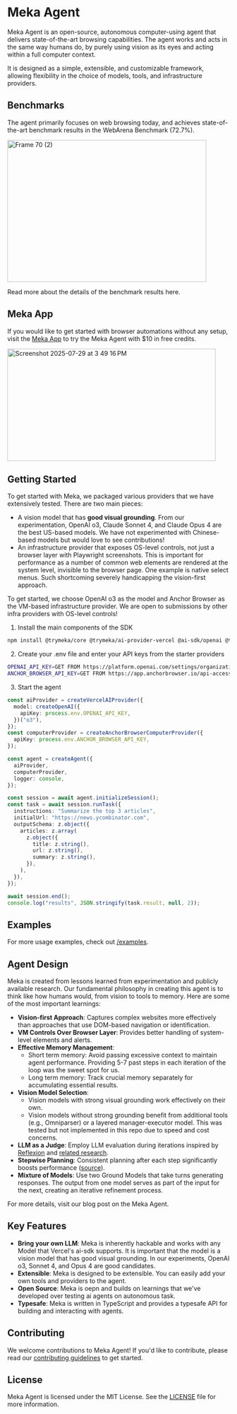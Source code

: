 # Meka Agent

Meka Agent is an open-source, autonomous computer-using agent that delivers state-of-the-art browsing capabilities. The agent works and acts in the same way humans do, by purely using vision as its eyes and acting within a full computer context.

It is designed as a simple, extensible, and customizable framework, allowing flexibility in the choice of models, tools, and infrastructure providers.

## Benchmarks

The agent primarily focuses on web browsing today, and achieves state-of-the-art benchmark results in the WebArena Benchmark (72.7%).

<img width="451" height="321" alt="Frame 70 (2)" src="https://github.com/user-attachments/assets/45ba645c-7bb3-458d-af8a-9cb6cf689510" />

Read more about the details of the benchmark results here.

## Meka App

If you would like to get started with browser automations without any setup, visit the [Meka App](https://withmeka.com) to try the Meka Agent with $10 in free credits.

<img width="472" height="254" alt="Screenshot 2025-07-29 at 3 49 16 PM" src="https://github.com/user-attachments/assets/5b17909c-4606-4b2a-8326-b0ae0cc11d02" />

## Getting Started

To get started with Meka, we packaged various providers that we have extensively tested. There are two main pieces:

- A vision model that has **good visual grounding**. From our experimentation, OpenAI o3, Claude Sonnet 4, and Claude Opus 4 are the best US-based models. We have not experimented with Chinese-based models but would love to see contributions!
- An infrastructure provider that exposes OS-level controls, not just a browser layer with Playwright screenshots. This is important for performance as a number of common web elements are rendered at the system level, invisible to the browser page. One example is native select menus. Such shortcoming severely handicapping the vision-first approach.

To get started, we choose OpenAI o3 as the model and Anchor Browser as the VM-based infrastructure provider. We are open to submissions by other infra providers with OS-level controls!

1. Install the main components of the SDK

```bash
npm install @trymeka/core @trymeka/ai-provider-vercel @ai-sdk/openai @trymeka/computer-provider-anchor-browser playwright-core
```

2. Create your .env file and enter your API keys from the starter providers

```bash
OPENAI_API_KEY=GET FROM https://platform.openai.com/settings/organization/api-keys
ANCHOR_BROWSER_API_KEY=GET FROM https://app.anchorbrowser.io/api-access
```

3. Start the agent

```typescript
const aiProvider = createVercelAIProvider({
  model: createOpenAI({
    apiKey: process.env.OPENAI_API_KEY,
  })("o3"),
});
const computerProvider = createAnchorBrowserComputerProvider({
  apiKey: process.env.ANCHOR_BROWSER_API_KEY,
});

const agent = createAgent({
  aiProvider,
  computerProvider,
  logger: console,
});

const session = await agent.initializeSession();
const task = await session.runTask({
  instructions: "Summarize the top 3 articles",
  initialUrl: "https://news.ycombinator.com",
  outputSchema: z.object({
    articles: z.array(
      z.object({
        title: z.string(),
        url: z.string(),
        summary: z.string(),
      }),
    ),
  }),
});

await session.end();
console.log("results", JSON.stringify(task.result, null, 2));
```

## Examples

For more usage examples, check out [/examples](/examples/).

## Agent Design

Meka is created from lessons learned from experimentation and publicly available research. Our fundamental philosophy in creating this agent is to think like how humans would, from vision to tools to memory. Here are some of the most important learnings:

- **Vision-first Approach**: Captures complex websites more effectively than approaches that use DOM-based navigation or identification.
- **VM Controls Over Browser Layer**: Provides better handling of system-level elements and alerts.
- **Effective Memory Management**:
  - Short term memory: Avoid passing excessive context to maintain agent performance. Providing 5-7 past steps in each iteration of the loop was the sweet spot for us.
  - Long term memory: Track crucial memory separately for accumulating essential results.
- **Vision Model Selection**:
  - Vision models with strong visual grounding work effectively on their own.
  - Vision models without strong grounding benefit from additional tools (e.g., Omniparser) or a layered manager-executor model. This was tested but not implemented in this repo due to speed and cost concerns.
- **LLM as a Judge**: Employ LLM evaluation during iterations inspired by [Reflexion](https://arxiv.org/pdf/2303.11366) and [related research](https://arxiv.org/abs/2404.06474).
- **Stepwise Planning**: Consistent planning after each step significantly boosts performance ([source](https://arxiv.org/abs/2506.06698)).
- **Mixture of Models**: Use two Ground Models that take turns generating responses. The output from one model serves as part of the input for the next, creating an iterative refinement process.

For more details, visit our blog post on the Meka Agent.

## Key Features

- **Bring your own LLM**: Meka is inherently hackable and works with any Model that Vercel's ai-sdk supports. It is important that the model is a vision model that has good visual grounding. In our experiments, OpenAI o3, Sonnet 4, and Opus 4 are good candidates.
- **Extensible**: Meka is designed to be extensible. You can easily add your own tools and providers to the agent.
- **Open Source**: Meka is oepn and builds on learnings that we've developed over testing ai agents on autonomous task.
- **Typesafe**: Meka is written in TypeScript and provides a typesafe API for building and interacting with agents.

## Contributing

We welcome contributions to Meka Agent! If you'd like to contribute, please read our [contributing guidelines](CONTRIBUTING.md) to get started.

## License

Meka Agent is licensed under the MIT License. See the [LICENSE](LICENSE) file for more information.
